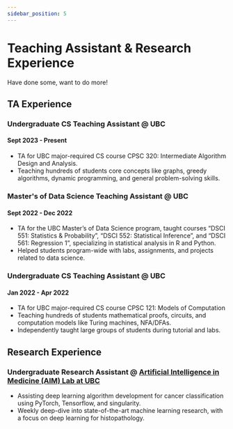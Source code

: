 ```yaml
---
sidebar_position: 5
---
```


# Teaching Assistant & Research Experience

Have done some, want to do more!

## TA Experience

### Undergraduate CS Teaching Assistant @ UBC

#### Sept 2023 - Present

- TA for UBC major-required CS course CPSC 320: Intermediate Algorithm Design and Analysis.
- Teaching hundreds of students core concepts like graphs, greedy algorithms, dynamic programming, and general problem-solving skills.

### Master's of Data Science Teaching Assistant @ UBC

#### Sept 2022 - Dec 2022

- TA for the UBC Master’s of Data Science program, taught courses “DSCI 551: Statistics & Probability”, “DSCI 552: Statistical Inference”, and “DSCI 561: Regression 1”, specializing in statistical analysis in R and Python.
- Helped students program-wide with labs, assignments, and projects related to data science.

### Undergraduate CS Teaching Assistant @ UBC

#### Jan 2022 - Apr 2022

- TA for UBC major-required CS course CPSC 121: Models of Computation
- Teaching hundreds of students mathematical proofs, circuits, and computation models like Turing machines, NFA/DFAs.
- Independently taught large groups of students during tutorial and labs.


## Research Experience

### Undergraduate Research Assistant @ [Artificial Intelligence in Medicine (AIM) Lab at UBC](https://aimlab.ca/)

- Assisting deep learning algorithm development for cancer classification using PyTorch, Tensorflow, and singularity. 
- Weekly deep-dive into state-of-the-art machine learning research, with a focus on deep learning for histopathology.
